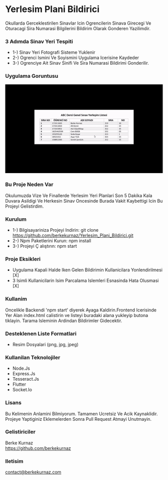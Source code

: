 # Yerlesim Plani Bildirici 
Okullarda Gerceklestirilen Sinavlar Icin Ogrencilerin Sinava Girecegi Ve Oturacagi Sira Numarasi Bilgilerini Bildirim Olarak Gonderen Yazilimdir.


### 3 Adımda Sinav Yeri Tespiti
- 1-) Sinav Yeri Fotografi Sisteme Yuklenir
- 2-) Ogrenci Ismini Ve Soyismini Uygulama Icerisine Kaydeder
- 3-) Ogrenciye Ait Sinav Sinifi Ve Sira Numarasi Bildirimi Gonderilir.


### Uygulama Goruntusu
![](uygulama.gif)


### Bu Proje Neden Var
Okulumuzda Vize Ve Finallerde Yerlesim Yeri Planlari Son 5 Dakika Kala Duvara Asildigi Ve Herkesin Sinav Oncesinde Burada Vakit Kaybettigi Icin Bu Projeyi Gelistirdim.


### Kurulum
- 1-) Bilgisayariniza Projeyi Indirin: git clone https://github.com/berkekurnaz/Yerlesim_Plani_Bildirici.git
- 2-) Npm Paketlerini Kurun: npm install
- 3-) Projeyi Ç
alıştırın: npm start


### Proje Eksikleri
- Uygulama Kapali Halde Iken Gelen Bildirimin Kullanicilara Yonlendirilmesi [X] <br/>
- 3 Isimli Kullanicilarin Isim Parcalama Islemleri Esnasinda Hata Olusmasi [X]


### Kullanim
Oncelikle Backendi 'npm start' diyerek Ayaga Kaldirin.Frontend Icerisinde Yer Alan index.html calistirin ve listeyi buradaki alana yukleyip butona tiklayin. Tarama Isleminin Ardindan Bildirimler Gidecektir.


### Desteklenen Liste Formatlari
- Resim Dosyalari (png, jpg, jpeg)


### Kullanilan Teknolojiler
- Node.Js
- Express.Js
- Tesseract.Js
- Flutter
- Socket.Io


### Lisans
Bu Kelimenin Anlamini Bilmiyorum. Tamamen Ucretsiz Ve Acik Kaynaklidir. Projeye Yaptiginiz Eklemelerden Sonra Pull Request Atmayi Unutmayin.


### Gelistiriciler
Berke Kurnaz <br/>
https://github.com/berkekurnaz


### Iletisim
contact@berkekurnaz.com


